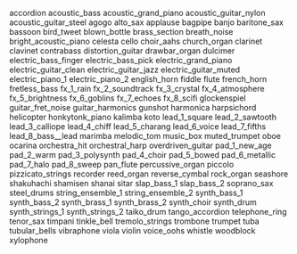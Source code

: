 accordion
acoustic_bass
acoustic_grand_piano
acoustic_guitar_nylon
acoustic_guitar_steel
agogo
alto_sax
applause
bagpipe
banjo
baritone_sax
bassoon
bird_tweet
blown_bottle
brass_section
breath_noise
bright_acoustic_piano
celesta
cello
choir_aahs
church_organ
clarinet
clavinet
contrabass
distortion_guitar
drawbar_organ
dulcimer
electric_bass_finger
electric_bass_pick
electric_grand_piano
electric_guitar_clean
electric_guitar_jazz
electric_guitar_muted
electric_piano_1
electric_piano_2
english_horn
fiddle
flute
french_horn
fretless_bass
fx_1_rain
fx_2_soundtrack
fx_3_crystal
fx_4_atmosphere
fx_5_brightness
fx_6_goblins
fx_7_echoes
fx_8_scifi
glockenspiel
guitar_fret_noise
guitar_harmonics
gunshot
harmonica
harpsichord
helicopter
honkytonk_piano
kalimba
koto
lead_1_square
lead_2_sawtooth
lead_3_calliope
lead_4_chiff
lead_5_charang
lead_6_voice
lead_7_fifths
lead_8_bass__lead
marimba
melodic_tom
music_box
muted_trumpet
oboe
ocarina
orchestra_hit
orchestral_harp
overdriven_guitar
pad_1_new_age
pad_2_warm
pad_3_polysynth
pad_4_choir
pad_5_bowed
pad_6_metallic
pad_7_halo
pad_8_sweep
pan_flute
percussive_organ
piccolo
pizzicato_strings
recorder
reed_organ
reverse_cymbal
rock_organ
seashore
shakuhachi
shamisen
shanai
sitar
slap_bass_1
slap_bass_2
soprano_sax
steel_drums
string_ensemble_1
string_ensemble_2
synth_bass_1
synth_bass_2
synth_brass_1
synth_brass_2
synth_choir
synth_drum
synth_strings_1
synth_strings_2
taiko_drum
tango_accordion
telephone_ring
tenor_sax
timpani
tinkle_bell
tremolo_strings
trombone
trumpet
tuba
tubular_bells
vibraphone
viola
violin
voice_oohs
whistle
woodblock
xylophone